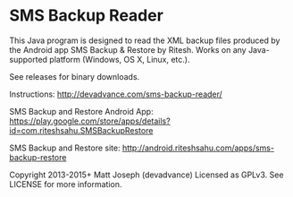 SMS Backup Reader
=================

This Java program is designed to read the XML backup files produced by the Android app SMS Backup & Restore by Ritesh. Works on any Java-supported platform (Windows, OS X, Linux, etc.).

See releases for binary downloads.

Instructions: http://devadvance.com/sms-backup-reader/

SMS Backup and Restore Android App: https://play.google.com/store/apps/details?id=com.riteshsahu.SMSBackupRestore

SMS Backup and Restore site: http://android.riteshsahu.com/apps/sms-backup-restore

Copyright 2013-2015+ Matt Joseph (devadvance)
Licensed as GPLv3. See LICENSE for more information.
